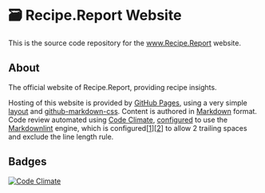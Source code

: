 # 🗃 Recipe.Report Website  

This is the source code repository for the www.Recipe.Report website.  

## About  

The official website of Recipe.Report, providing recipe insights.  

Hosting of this website is provided by [GitHub Pages](https://pages.github.com/), using a very simple [layout](https://github.com/nothingworksright/recipereport_website/blob/master/_layouts/default.html) and [github-markdown-css](https://github.com/sindresorhus/github-markdown-css). Content is authored in [Markdown](https://daringfireball.net/projects/markdown/syntax) format. Code review automated using [Code Climate](https://codeclimate.com/github/nothingworksright/recipereport_website), [configured](https://github.com/nothingworksright/recipereport_website/blob/master/.codeclimate.yml) to use the [Markdownlint](https://github.com/mivok/markdownlint) engine, which is configured[[1](https://github.com/nothingworksright/recipereport_website/blob/master/.mdlrc)][[2](https://github.com/nothingworksright/recipereport_website/blob/master/.mdlstyle.rb)] to allow 2 trailing spaces and exclude the line length rule.  

## Badges  

[![Code Climate](https://codeclimate.com/github/nothingworksright/recipereport_website/badges/gpa.svg)](https://codeclimate.com/github/nothingworksright/recipereport_website)  
